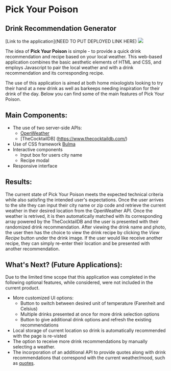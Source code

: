 # Pick Your Poison
## Drink Recommendation Generator

[Link to the application](NEED TO PUT DEPLOYED LINK HERE)
<img src= "WE PUT THE SCREENSHOT HERE">

The idea of **Pick Your Poison** is simple - to provide a quick drink recommendation and recipe based on your local weather. This web-based application combines the basic aesthetic elements of HTML and CSS, and employs Javascript to pair the local weather and with a drink recommendation and its corresponding recipe. 

The use of this application is aimed at both home mixologists looking to try their hand at a new drink as well as barkeeps needing inspiration for their drink of the day. Below you can find some of the main features of Pick Your Poison.

## Main Components:
- The use of two server-side APIs:
    - [OpenWeather](https://openweathermap.org/api)
    - [TheCocktailDB] (https://www.thecocktaildb.com/)
- Use of CSS framework [Bulma](https://bulma.io/)
- Interactive components
    - Input box for users city name
    - Recipe modal
- Responsive interface

## Results: 
The current state of Pick Your Poison meets the expected technical criteria while also satisfing the intended user's expectations. Once the user arrives to the site they can input their city name or zip code and retrieve the current weather in their desired location from the OpenWeather API. Once the weather is retrived, it is then automatically matched with its corresponding array powered by the TheCocktailDB and the user is presented with their randomized drink recommendation. After viewing the drink name and photo, the user then has the choice to view the drink recipe by clicking the *View Recipe* button under the drink image. If the user would like receive another recipe, they can simply re-enter their location and be presented with another recommendation.

## What's Next? (Future Applications):
Due to the limited time scope that this application was completed in the following optional features, while considered, were not included in the current product.
- More customized UI options:
    - Button to switch between desired unit of temperature (Farenheit and Celsius)
    - Multiple drinks presented at once for more drink selection options
    - Button to give additional drink options and refresh the existing recommendations
- Local storage of current location so drink is automatically recommended with the page is re-visted
- The option to receive more drink recommendations by manually selecting a weather.
- The incorporation of an additional API to provide quotes along with drink recommendations that correspond with the current weather/mood, such as [quotes](https://quotes.rest/).
